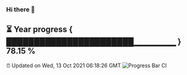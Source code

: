 ### Hi there 👋
⏳ Year progress { ███████████████████████▁▁▁▁▁▁▁ } 78.15 %
---
⏰ Updated on Wed, 13 Oct 2021 06:18:26 GMT
![Progress Bar CI](https://github.com/liununu/liununu/workflows/Progress%20Bar%20CI/badge.svg)
